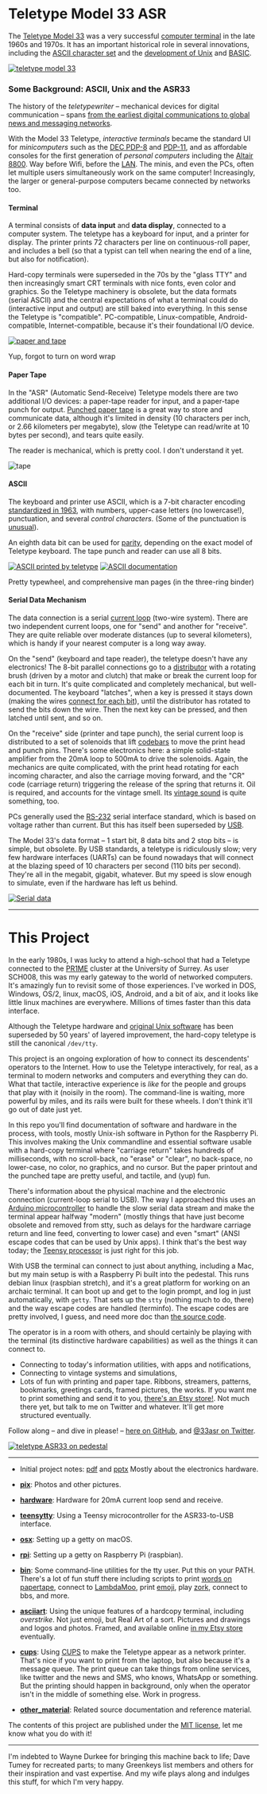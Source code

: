 # Teletype Model 33 ASR

The [Teletype Model 33](https://en.wikipedia.org/wiki/Teletype_Model_33) was a very successful [computer terminal](https://en.wikipedia.org/wiki/Computer_terminal) in the late 1960s and 1970s.  It has an important historical role in several innovations, including the [ASCII  character set](https://en.wikipedia.org/wiki/ASCII) and the [development of Unix](https://homepage.cs.uri.edu/~thenry/resources/unix_art/ch02s01.html) and [BASIC](http://dtss.dartmouth.edu/).

[![teletype model 33](pix/20180925_170552_x400.jpg)](pix/20180925_170552.jpg)

### Some Background: ASCII, Unix and the ASR33

The history of the _teletypewriter_ – mechanical devices for digital communication – spans [from the earliest digital communications to global news and messaging networks](http://www.samhallas.co.uk/repository/telegraph/teletype_story.pdf).

With the Model 33 Teletype, *interactive terminals* became the standard UI for _minicomputers_ such as the [DEC PDP-8](https://www.computerhistory.org/revolution/minicomputers/11/331) and [PDP-11](https://dave.cheney.net/2017/12/04/what-have-we-learned-from-the-pdp-11), and as affordable consoles for the first generation of _personal computers_ including the [Altair 8800](https://en.wikipedia.org/wiki/Altair_8800).  Way before Wifi, before the [LAN](https://en.wikipedia.org/wiki/Local_area_network#History).  The minis, and even the PCs, often let multiple users simultaneously work on the same computer!  Increasingly, the larger or general-purpose computers became connected by networks too.


#### Terminal
A terminal consists of __data input__ and __data display__, connected to a computer system.   The teletype has a keyboard for input, and a printer for display.  The printer prints 72 characters per line on continuous-roll paper, and includes a bell (so that a typist can tell when nearing the end of a line, but also for notification).

Hard-copy terminals were superseded in the 70s by the "glass TTY" and then increasingly smart CRT terminals with nice fonts, even color and graphics.  So the Teletype machinery is obsolete, but the data formats (serial ASCII) and the central expectations of what a terminal could do (interactive input and output) are still baked into everything.  In this sense the Teletype is "compatible".  PC-compatible, Linux-compatible, Android-compatible, Internet-compatible, because it's their foundational I/O device. 

[![paper and tape](pix/paper_and_tape_x300.jpg)](pix/paper_and_tape.jpg)

Yup, forgot to turn on word wrap

#### Paper Tape
In the "ASR" (Automatic Send-Receive) Teletype models there are two additional I/O devices: a paper-tape reader for input, and a paper-tape punch for output.  [Punched paper tape](https://en.wikipedia.org/wiki/Punched_tape) is a great way to store and communicate data, although it's limited in density (10 characters per inch, or 2.66 kilometers per megabyte), slow (the Teletype can read/write at 10 bytes per second), and tears quite easily.

The reader is mechanical, which is pretty cool.  I don't understand it yet.

![tape](pix/tape_and_paper.jpg)

#### ASCII
The keyboard and printer use ASCII, which is a 7-bit character encoding [standardized in 1963](http://citeseerx.ist.psu.edu/viewdoc/download?doi=10.1.1.96.678&rep=rep1&type=pdf), with numbers, upper-case letters (no lowercase!), punctuation, and several _control characters_.  (Some of the punctuation is [unusual](https://twitter.com/33asr/status/1052956789086531584)).

An eighth data bit can be used for [parity](https://en.wikipedia.org/wiki/Parity_bit), depending on the exact model of Teletype keyboard.  The tape punch and reader can use all 8 bits.

[![ASCII printed by teletype](pix/ascii_print_x500.jpg)](pix/ascii_print.jpg) [![ASCII documentation](pix/ascii_table_x500.jpg)](pix/ascii_table.jpg)

Pretty typewheel, and comprehensive man pages (in the three-ring binder)

#### Serial Data Mechanism
The data connection is a serial [current loop](https://en.wikipedia.org/wiki/Digital_current_loop_interface) (two-wire system).  There are two independent current loops, one for "send" and another for "receive".  They are quite reliable over moderate distances (up to several kilometers), which is handy if your nearest computer is a long way away.

On the "send" (keyboard and tape reader), the teletype doesn't have any electronics!  The 8-bit parallel connections go to a [distributor](https://www.youtube.com/watch?v=E0T1zj1MuPc) with a rotating brush (driven by a motor and clutch) that make or break the current loop for each bit in turn.  It's quite complicated and completely mechanical, but well-documented.  The keyboard "latches", when a key is pressed it stays down (making the wires [connect for each bit](https://www.youtube.com/watch?v=HtnFg0m41zk)), until the distributor has rotated to send the bits down the wire.  Then the next key can be pressed, and then latched until sent, and so on.

On the "receive" side (printer and tape punch), the serial current loop is distributed to a set of solenoids that lift [codebars](https://www.youtube.com/watch?v=d-VPz2ZT0CQ) to move the print head and punch pins.  There's some electronics here: a simple solid-state amplifier from the 20mA loop to 500mA to drive the solenoids.  Again, the mechanics are quite complicated, with the print head rotating for each incoming character, and also the carriage moving forward, and the "CR" code (carriage return) triggering the release of the spring that returns it.  Oil is required, and accounts for the vintage smell.  Its [vintage sound](https://www.youtube.com/watch?v=AVMpcS4BUoY) is quite something, too.

PCs generally used the [RS-232](https://en.wikipedia.org/wiki/RS-232) serial interface standard, which is based on voltage rather than current.  But this has itself been superseded by [USB](https://www.electronics-notes.com/articles/connectivity/usb-universal-serial-bus/standards.php).

The Model 33's data format – 1 start bit, 8 data bits and 2 stop bits – is simple, but obsolete.  By USB standards, a teletype is ridiculously slow; very few hardware interfaces (UARTs) can be found nowadays that will connect at the blazing speed of 10 characters per second (110 bits per second).  They're all in the megabit, gigabit, whatever.  But my speed is slow enough to simulate, even if the hardware has left us behind.

[![Serial data](pix/waveform_x300.jpg)](pix/waveform.jpg)


---

# This Project

In the early 1980s, I was lucky to attend a high-school that had a Teletype connected to the [PR1ME](https://en.wikipedia.org/wiki/Prime_Computer) cluster at the University of Surrey.  As user SCH008, this was my early gateway to the world of networked computers.  It's amazingly fun to revisit some of those experiences.  I've worked in DOS, Windows, OS/2, linux, macOS, iOS, Android, and a bit of aix, and it looks like little linux machines are everywhere.  Millions of times faster than this data interface. 

Although the Teletype hardware and [original Unix software](http://www.lemis.com/grog/Documentation/Lions/index.php) has been superseded by 50 years' of layered improvement, the hard-copy teletype is still the canonical `/dev/tty`.

This project is an ongoing exploration of how to connect its descendents' operators to the Internet.  How to use the Teletype interactively, for real, as a terminal to modern networks and computers and everything they can do.  What that tactile, interactive experience is _like_ for the people and groups that play with it (noisily in the room).  The command-line is waiting, more powerful by miles, and its rails were built for these wheels.  I don't think it'll go out of date just yet.

In this repo you'll find documentation of software and hardware in the process, with tools, mostly Unix-ish software in Python for the Raspberry Pi.  This involves making the Unix commandline and essential software usable with a hard-copy terminal where "carriage return" takes hundreds of milliseconds, with no scroll-back, no "erase" or "clear", no back-space, no lower-case, no color, no graphics, and no cursor.  But the paper printout and the punched tape are pretty useful, and tactile, and (yup) fun.

There's information about the physical machine and the electronic connection (current-loop serial to USB).  The way I approached this uses an [Arduino microcontroller](teensytty/teensytty.ino) to handle the slow serial data stream and make the terminal appear halfway "modern" (mostly things that have just become obsolete and removed from stty, such as delays for the hardware carriage return and line feed, converting to lower case) and even "smart" (ANSI escape codes that can be used by Unix apps).  I think that's the best way today; the [Teensy processor](https://www.pjrc.com/store/teensy32.html) is just right for this job.  

With USB the terminal can connect to just about anything, including a Mac, but my main setup is with a Raspberry Pi built into the pedestal.  This runs debian linux (raspbian stretch), and it's a great platform for working on an archaic terminal.  It can boot up and get to the login prompt, and log in just automatically, with `getty`.  That sets up the `stty` (nothing much to do, there) and the way escape codes are handled (terminfo).  The escape codes are pretty involved, I guess, and need more doc than [the source code](teensytty/ansi_escape.h).

The operator is in a room with others, and should certainly be playing with the terminal (its distinctive hardware capabilities) as well as the things it can connect to.
* Connecting to today's information utilities, with apps and notifications,
* Connecting to vintage systems and simulations,
* Lots of fun with printing and paper tape.  Ribbons, streamers, patterns, bookmarks, greetings cards, framed pictures, the works.  If you want me to print something and send it to you, [there's an Etsy store!](https://www.etsy.com/shop/asr33).  Not much there yet, but talk to me on Twitter and whatever.  It'll get more structured eventually.
 
Follow along – and dive in please! – [here on GitHub](https://github.com/hughpyle/ASR33), and [@33asr on Twitter](https://twitter.com/33asr).

[![teletype ASR33 on pedestal](pix/20181014_101010_x500.jpg)](pix/20181014_101010.jpg)


---

* Initial project notes: [pdf](tty-usb.pdf) and [pptx](tty-usb.pptx) Mostly about the electronics hardware.

* **[pix](pix)**: 
Photos and other pictures.

* **[hardware](hardware)**: 
Hardware for 20mA current loop send and receive.

* **[teensytty](teensytty)**:
Using a Teensy microcontroller for the ASR33-to-USB interface.

* **[osx](osx)**:
Setting up a getty on macOS.

* **[rpi](rpi)**:
Setting up a getty on Raspberry Pi (raspbian).

* **[bin](bin)**:
Some command-line utilities for the tty user.  Put this on your PATH.  There's a lot of fun stuff there including scripts to print [words on papertape](https://twitter.com/33asr/status/1074432596728262656), connect to [LambdaMoo](https://twitter.com/33asr/status/1078698114003943425), print [emoji](https://twitter.com/33asr/status/1046930898321645568), play [zork](https://github.com/hughpyle/ASR33/blob/master/bin/profile), connect to bbs, and more. 

* **[asciiart](asciiart)**:
Using the unique features of a hardcopy terminal, including _overstrike_.  Not just emoji, but Real Art of a sort.  Pictures and drawings and logos and photos.  Framed, and available online [in my Etsy store](https://www.etsy.com/shop/asr33) eventually.

* **[cups](cups)**:
Using [CUPS](https://en.wikipedia.org/wiki/CUPS) to make the Teletype appear as a network printer.  That's nice if you want to print from the laptop, but also because it's a message queue.  The print queue can take things from online services, like twitter and the news and SMS, who knows, WhatsApp or something.  But the printing should happen in background, only when the operator isn't in the middle of something else.  Work in progress.

* **[other_material](other_material)**:
Related source documentation and reference material.


The contents of this project are published under the [MIT license](LICENSE), let me know what you do with it!

---

I'm indebted to Wayne Durkee for bringing this machine back to life; Dave Tumey for recreated parts; to many Greenkeys list members and others for their inspiration and vast expertise.  And my wife plays along and indulges this stuff, for which I'm very happy.

